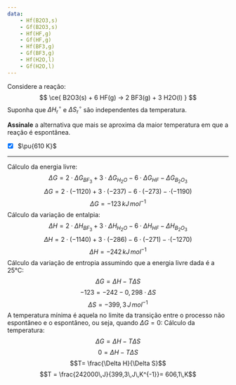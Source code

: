```yaml
---
data:
    - Hf(B2O3,s)
    - Gf(B2O3,s)
    - Hf(HF,g)
    - Gf(HF,g)
    - Hf(BF3,g)
    - Gf(BF3,g)
    - Hf(H2O,l)
    - Gf(H2O,l)
---
```


Considere a reação:
$$
    \ce{ B2O3(s) + 6 HF(g) -> 2 BF3(g) + 3 H2O(l) }
$$
Suponha que $\Delta H^\circ_\mathrm{r}$ e $\Delta S^\circ_\mathrm{r}$ são independentes da temperatura.

**Assinale** a alternativa que mais se aproxima da maior temperatura em que a reação é espontânea.

- [x] $\pu{610 K}$

---

Cálculo da energia livre:
$$\Delta G=2\cdot \Delta G_{BF_{3}}+3\cdot \Delta G_{H_{2}O}-6\cdot \Delta G_{HF} -\Delta G_{B_2O_3}$$
$$\Delta G= 2\cdot (-1120)+3\cdot(-237)-6\cdot(-273)-\cdot(-1190)$$
$$\Delta G=-123\,kJ\,mol^{-1}$$
Cálculo da variação de entalpia:
$$\Delta H=2\cdot \Delta H_{BF_{3}}+3\cdot \Delta H_{H_{2}O}-6\cdot \Delta H_{HF} -\Delta H_{B_2O_3}$$
$$\Delta H= 2\cdot (-1140)+3\cdot(-286)-6\cdot(-271)-\cdot(-1270)$$
$$\Delta H=-242\,kJ\,mol^{-1}$$
Cálculo da variação de entropia assumindo que a energia livre dada é a 25°C:
$$\Delta G= \Delta H - T \Delta S$$
$$-123=-242-0,298\cdot \Delta S$$
$$\Delta S=-399,3\,J\,mol^{-1}$$
A temperatura mínima é aquela no limite da transição entre o processo não espontâneo e o espontâneo, ou seja, quando $\Delta G=0$:
Cálculo da temperatura:
$$\Delta G= \Delta H - T \Delta S$$
$$0=\Delta H- T \Delta S$$
$$T= \frac{\Delta H}{\Delta S}$$
$$T = \frac{242000\,J}{399,3\,J\,K^{-1}}= 606,1\,K$$
